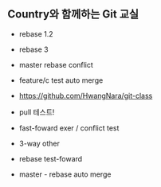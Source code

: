 ## Country와 함께하는 Git 교실
- rebase 1.2
- rebase 3

- master rebase conflict
- feature/c test auto merge

- https://github.com/HwangNara/git-class
- pull 테스트!



- fast-foward exer / conflict test
- 3-way other

- rebase test-foward

- master - rebase auto merge
